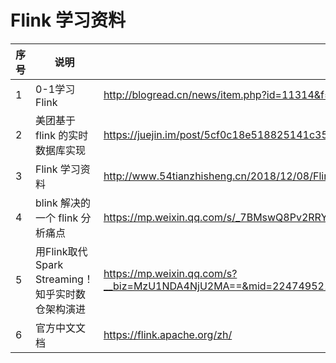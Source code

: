 # Flink 学习资料
|序号|说明|网址|备注|
|---|---|---|---|
|1|0-1学习 Flink|http://blogread.cn/news/item.php?id=11314&f=wb_news||
|2|美团基于flink 的实时数据库实现|https://juejin.im/post/5cf0c18e518825141c357553?utm_date=0601&utm_source=wb&utm_type=article||
|3|Flink 学习资料|http://www.54tianzhisheng.cn/2018/12/08/Flink-Stream-Windows/?hmsr=toutiao.io&utm_medium=toutiao.io&utm_source=toutiao.io||
|4|blink 解决的一个 flink 分析痛点 |https://mp.weixin.qq.com/s/_7BMswQ8Pv2RRYVh22TScA||
|5|用Flink取代Spark Streaming！知乎实时数仓架构演进 |https://mp.weixin.qq.com/s?__biz=MzU1NDA4NjU2MA==&mid=2247495210&idx=1&sn=64a97593442d8746230604b54a65a1a1&chksm=fbea57e5cc9ddef3b634595f8bc9d7faf59754b8fb63e10ed8293c4b12ef42c8e95adfb304fe&token=1305403529&lang=zh_CN#rd||
|6|官方中文文档|https://flink.apache.org/zh/||